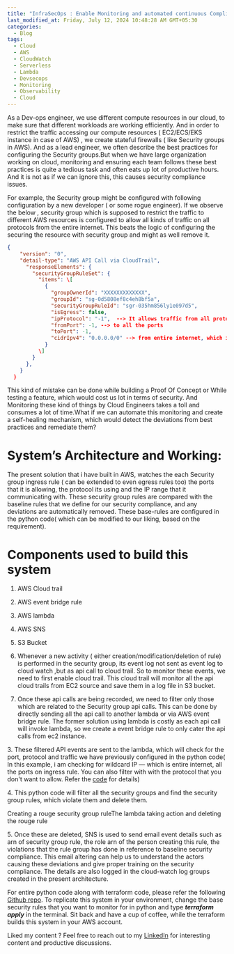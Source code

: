 ```yaml
---
title: "InfraSecOps : Enable Monitoring and automated continuous Compliance of Security Groups using Cloud-watch and Lambda"
last_modified_at: Friday, July 12, 2024 10:48:28 AM GMT+05:30
categories:
  - Blog
tags:
  - Cloud
  - AWS
  - CloudWatch
  - Serverless
  - Lambda
  - Devsecops
  - Monitoring
  - Observability
  - Cloud
---
```


As a Dev-ops engineer, we use different compute resources in our cloud, to make sure that different workloads are working efficiently. And in order to restrict the traffic accessing our compute resources ( EC2/ECS/EKS instance in case of AWS) , we create stateful firewalls ( like Security groups in AWS). And as a lead engineer, we often describe the best practices for configuring the Security groups.But when we have large organization working on cloud, monitoring and ensuring each team follows these best practices is quite a tedious task and often eats up lot of productive hours. And it is not as if we can ignore this, this causes security compliance issues.

For example, the Security group might be configured with following configuration by a new developer ( or some rogue engineer). If we observe the below , security group which is supposed to restrict the traffic to different AWS resources is configured to allow all kinds of traffic on all protocols from the entire internet. This beats the logic of configuring the securing the resource with security group and might as well remove it.

```json
{  
    "version": "0",  
    "detail-type": "AWS API Call via CloudTrail",  
      "responseElements": {  
        "securityGroupRuleSet": {  
          "items": \[  
            {  
              "groupOwnerId": "XXXXXXXXXXXXX",  
              "groupId": "sg-0d5808ef8c4eh8bf5a",  
              "securityGroupRuleId": "sgr-035hm856ly1e097d5",  
              "isEgress": false,  
              "ipProtocol": "-1",  --> It allows traffic from all protocols  
              "fromPort": -1, --> to all the ports  
              "toPort": -1,  
              "cidrIpv4": "0.0.0.0/0" --> from entire internet, which is a bad practice.  
            }  
          \]  
        }  
      },  
    }  
  }
```

This kind of mistake can be done while building a Proof Of Concept or While testing a feature, which would cost us lot in terms of security. And Monitoring these kind of things by Cloud Engineers takes a toll and consumes a lot of time.What if we can automate this monitoring and create a self-healing mechanism, which would detect the deviations from best practices and remediate them?

System’s Architecture and Working:
==================================

The present solution that i have built in AWS, watches the each Security group ingress rule ( can be extended to even egress rules too) the ports that it is allowing, the protocol its using and the IP range that it communicating with. These security group rules are compared with the baseline rules that we define for our security compliance, and any deviations are automatically removed. These base-rules are configured in the python code( which can be modified to our liking, based on the requirement).

Components used to build this system
====================================

1.  AWS Cloud trail
2.  AWS event bridge rule
3.  AWS lambda
4.  AWS SNS
5.  S3 Bucket

1.  Whenever a new activity ( either creation/modification/deletion of rule) is performed in the security group, its event log not sent as event log to cloud watch ,but as api call to cloud trail. So to monitor these events, we need to first enable cloud trail. This cloud trail will monitor all the api cloud trails from EC2 source and save them in a log file in S3 bucket.
2.  Once these api calls are being recorded, we need to filter only those which are related to the Security group api calls. This can be done by directly sending all the api call to another lambda or via AWS event bridge rule. The former solution using lambda is costly as each api call will invoke lambda, so we create a event bridge rule to only cater the api calls from ec2 instance.

3\. These filtered API events are sent to the lambda, which will check for the port, protocol and traffic we have previously configured in the python code( In this example, i am checking for wildcard IP — which is entire internet, all the ports on ingress rule. You can also filter with with the protocol that you don't want to allow. Refer the [code](https://github.com/krishnaduttPanchagnula/AWS_Terraform_scripts/blob/master/Auto%20Delete%20insecure%20securitygroup%20ingress%20rules/lambda_function.py) for details)

4\. This python code will filter all the security groups and find the security group rules, which violate them and delete them.

Creating a rouge security group ruleThe lambda taking action and deleting the rouge rule

5\. Once these are deleted, SNS is used to send email event details such as arn of security group rule, the role arn of the person creating this rule, the violations that the rule group has done in reference to baseline security compliance. This email altering can help us to understand the actors causing these deviations and give proper training on the security compliance. The details are also logged in the cloud-watch log groups created in the present architecture.

For entire python code along with terraform code, please refer the following [Github repo](https://github.com/krishnaduttPanchagnula/AWS_Terraform_scripts/tree/master/Auto%20Delete%20insecure%20securitygroup%20ingress%20rules). To replicate this system in your environment, change the base security rules that you want to monitor for in python and type **_terraform apply_** in the terminal. Sit back and have a cup of coffee, while the terraform builds this system in your AWS account.

Liked my content ? Feel free to reach out to my [LinkedIn](https://www.linkedin.com/in/krishnadutt/) for interesting content and productive discussions.